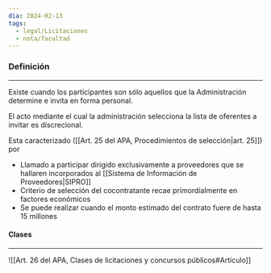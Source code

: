 ```yaml
---
dia: 2024-02-13
tags:
  - legal/Licitaciones
  - nota/facultad
---
```

### Definición
---
Existe cuando los participantes son sólo aquellos que la Administración determine e invita en forma personal.

El acto mediante el cual la administración selecciona la lista de oferentes a invitar es discrecional.

Esta caracterizado ([[Art. 25 del APA, Procedimientos de selección|art. 25]]) por 
* Llamado a participar dirigido exclusivamente a proveedores que se hallaren incorporados al [[Sistema de Información de Proveedores|SIPRO]]
* Criterio de selección del cocontratante recae primordialmente en factores económicos
* Se puede realizar cuando el monto estimado del contrato fuere de hasta 15 millones

#### Clases
---
![[Art. 26 del APA, Clases de licitaciones y concursos públicos#Artículo]]